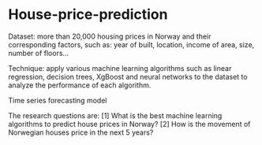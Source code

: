 # House-price-prediction
Dataset: more than 20,000 housing prices in Norway and their corresponding factors, such as: year of built, location, income of area, size, number of floors... 

Technique: apply various machine learning algorithms such as linear regression, decision trees, XgBoost and neural networks to the dataset to analyze the performance of each algorithm.

Time series forecasting model

The research questions are:
[1] What is the best machine learning algorithms to predict house prices in Norway?
[2] How is the movement of Norwegian houses price in the next 5 years?

